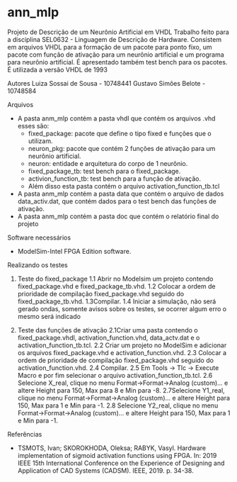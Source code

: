 # ann_mlp
Projeto de Descrição de um Neurônio Artificial em VHDL
Trabalho feito para a disciplina SEL0632 - Linguagem de Descrição de Hardware. Consistem em arquivos VHDL para a formação de um pacote para ponto fixo, um pacote com função de ativação para um neurônio artificial e um programa para neurônio artificial. É apresentado também test bench para os pacotes. É utilizada a versão VHDL de 1993


Autores
Luiza Sossai de Sousa - 10748441
Gustavo Simões Belote - 10748584


Arquivos
* A pasta anm_mlp contém a pasta vhdl que contém os arquivos .vhd esses são:
   * fixed_package: pacote que define o tipo fixed e funções que o utilizam.
   * neuron_pkg: pacote que contém 2 funções de ativação para um neurônio artificial.
   * neuron: entidade e arquitetura do corpo de 1 neurônio.
   * fixed_package_tb: test bench para o fixed_package.
   * activion_function_tb: test bench para a função de ativação.
   * Além disso esta pasta contém o arquivo activation_function_tb.tcl
* A pasta anm_mlp contém a pasta data que contém o arquivo de dados data_activ.dat, que contém dados para o test bench das funções de ativação.
* A pasta anm_mlp contém a pasta doc que contém o relatório final do projeto


Software necessários
* ModelSim-Intel FPGA Edition software.


Realizando os testes
1. Teste do fixed_package
1.1 Abrir no Modelsim um projeto contendo fixed_package.vhd e fixed_package_tb.vhd.
1.2 Colocar a ordem de prioridade de compilação fixed_package.vhd seguido do fixed_package_tb.vhd.
1.3Compilar.
1.4 Iniciar a simulação, não será gerado ondas, somente avisos sobre os testes, se ocorrer algum erro o mesmo será indicado


2. Teste das funções de ativação
2.1Criar uma pasta contendo  o fixed_package.vhdl,  activation_function.vhd, data_actv.dat e o activation_function_tb.tcl.
2.2 Criar um projeto no ModelSim e adicionar os arquivos  fixed_package.vhd  e activation_function.vhd. 
2.3 Colocar a ordem de prioridade de compilação fixed_package.vhd seguido do activation_function.vhd.
2.4 Compilar.
2.5 Em Tools → Tlc  → Execute Macro e por fim selecionar o arquivo activation_function_tb.tcl.
2.6 Selecione X_real, clique no menu Format->Format->Analog (custom)... e altere Height para 150, Max para 8 e Min para -8.
2.7Selecione Y1_real, clique no menu Format->Format->Analog (custom)... e altere Height para 150, Max para 1 e Min para -1.
2.8 Selecione Y2_real, clique no menu Format->Format->Analog (custom)... e altere Height para 150, Max para 1 e Min para -1.


Referências
* TSMOTS, Ivan; SKOROKHODA, Oleksa; RABYK, Vasyl. Hardware implementation of sigmoid activation functions using FPGA. In: 2019 IEEE 15th International Conference on the Experience of Designing and Application of CAD Systems (CADSM). IEEE, 2019. p. 34-38.
